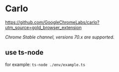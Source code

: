 # Carlo

https://github.com/GoogleChromeLabs/carlo?utm_source=gold_browser_extension

_Chrome Stable channel, versions 70.x are supported._

## use ts-node
for example: `ts-node ./env/example.ts`